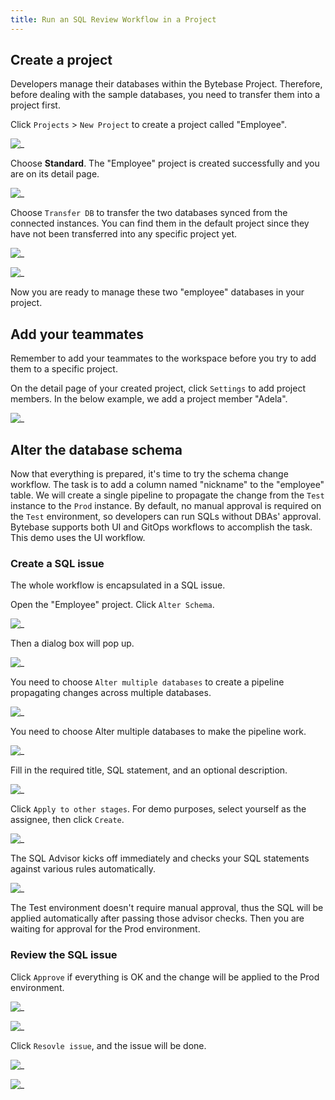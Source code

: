 ```yaml
---
title: Run an SQL Review Workflow in a Project
---
```

## Create a project

Developers manage their databases within the Bytebase Project. Therefore, before dealing with the sample databases, you need to transfer them into a project first.  

Click `Projects` > `New Project` to create a project called "Employee".  

![_](/static/docs-assets/create-project.png)  

Choose **Standard**. The "Employee" project is created successfully and you are on its detail page.  

![_](/static/docs-assets/project-page.png)  

Choose `Transfer DB` to transfer the two databases synced from the connected instances. You can find them in the default project since they have not been transferred into any specific project yet.  

![_](/static/docs-assets/transfer-db-1.png)  

![_](/static/docs-assets/transfer-db-2.png)  

Now you are ready to manage these two "employee" databases in your project.  

## Add your teammates  

Remember to add your teammates to the workspace before you try to add them to a specific project.  

On the detail page of your created project, click `Settings` to add project members. In the below example, we add a project member "Adela".  

![_](/static/docs-assets/add-teammate.png)  

## Alter the database schema

Now that everything is prepared, it's time to try the schema change workflow. The task is to add a column named "nickname" to the "employee" table. We will create a single pipeline to propagate the change from the `Test` instance to the `Prod` instance. By default, no manual approval is required on the `Test` environment, so developers can run SQLs without DBAs' approval. Bytebase supports both UI and GitOps workflows to accomplish the task. This demo uses the UI workflow.  

### Create a SQL issue

The whole workflow is encapsulated in a SQL issue.  

Open the "Employee" project. Click `Alter Schema`.  

![_](/static/docs-assets/alter-schema.png)  

Then a dialog box will pop up.  

![_](/static/docs-assets/alter-single-schema.png)  

You need to choose `Alter multiple databases` to create a pipeline propagating changes across multiple databases.  

![_](/static/docs-assets/alter-multiple-databases.png)  

You need to choose Alter multiple databases to make the pipeline work.  

![_](/static/docs-assets/issue-creation-page.png)  

Fill in the required title, SQL statement, and an optional description.  

![_](/static/docs-assets/write-sql.png)  

Click `Apply to other stages`.  For demo purposes, select yourself as the assignee, then click `Create`.  

![_](/static/docs-assets/create-issue.png)  

The SQL Advisor kicks off immediately and checks your SQL statements against various rules automatically.  

![_](/static/docs-assets/sql-advisor-2.png)  

The Test environment doesn't require manual approval, thus the SQL will be applied automatically after passing those advisor checks. Then you are waiting for approval for the Prod environment.  

### Review the SQL issue  

Click `Approve` if everything is OK and the change will be applied to the Prod environment.  

![_](/static/docs-assets/approve-issue.png)  

![_](/static/docs-assets/approve-issue-2.png)  

Click `Resovle issue`, and the issue will be done.  

![_](/static/docs-assets/resovle-issue.jpeg)  

![_](/static/docs-assets/issue-done.jpeg)  
